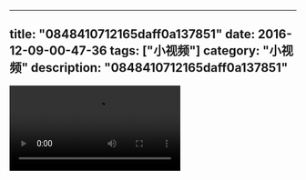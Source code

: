 
---
title: "0848410712165daff0a137851"
date: 2016-12-09-00-47-36
tags: ["小视频"]
category: "小视频"
description: "0848410712165daff0a137851"
---
<video src="http://ohtsqip0g.bkt.clouddn.com/0848410712165daff0a137851.mp4" controls="controls"></video>
